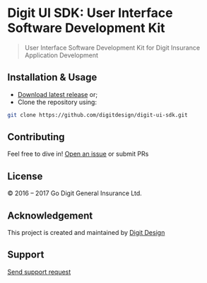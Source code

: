 # Digit UI SDK: User Interface Software Development Kit
> User Interface Software Development Kit for Digit Insurance Application Development

## Installation & Usage
- [Download latest release](https://github.com/digitdesign/digit-ui-sdk/archive/master.zip) or;
- Clone the repository using:
```sh
git clone https://github.com/digitdesign/digit-ui-sdk.git
```

## Contributing
Feel free to dive in! [Open an issue](https://github.com/digitdesign/digit-ui-sdk/issues/new/) or submit PRs

## License
© 2016 – 2017 Go Digit General Insurance Ltd.

## Acknowledgement
This project is created and maintained by [Digit Design](https://godigit.design/)

## Support
[Send support request](mailto:shaan.shivanandan@godigit.com?Subject=Support%3A%20Digit%20UI%20SDK)